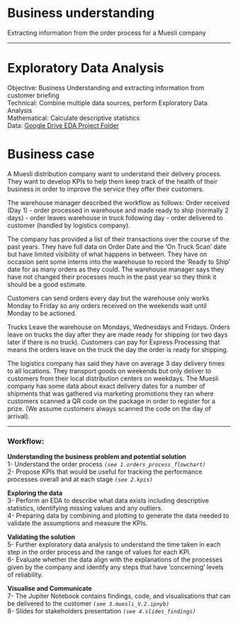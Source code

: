 # Business understanding 
Extracting information from the order process for a Muesli company
____________________________________________________________________
# Exploratory Data Analysis

Objective: Business Understanding and extracting information from customer briefing  
Technical: Combine multiple data sources, perform Exploratory Data Analysis   
Mathematical: Calculate descriptive statistics  
Data: [Google Drive EDA Project Folder](https://docs.google.com/spreadsheets/d/1ccH7wXLnCEQ6p_oprj6eXUR4NinmC4m5zW3qAuQ22H0/edit?usp=sharing)

# Business case
A Muesli distribution company want to understand their delivery process. 
They want to develop KPIs to help them keep track of the health of their business in order to improve the service they offer their customers.

The warehouse manager described the workflow as follows:
Order received (Day 1) - order processed in warehouse and made ready to ship (normally 2 days) - order leaves warehouse in truck following day - order delivered to customer (handled by logistics company).

The company has provided a list of their transactions over the course of the past years. They have full data on Order Date and the ‘On Truck Scan’ date but have limited visibility of what happens in between. They have on occasion sent some interns into the warehouse to record the ‘Ready to Ship’ date for as many orders as they could. The warehouse manager says they have not changed their processes much in the past year so they think it should be a good estimate. 

Customers can send orders every day but the warehouse only works Monday to Friday so any orders received on the weekends wait until Monday to be actioned.

Trucks Leave the warehouse on Mondays, Wednesdays and Fridays.
Orders leave on trucks the day after they are made ready for shipping (or two days later if there is no truck).
Customers can pay for Express Processing that means the orders leave on the truck the day the order is ready for shipping.

The logistics company has said they have on average 3 day delivery times to all locations. They transport goods on weekends but only deliver to customers from their local distribution centers on weekdays. The Muesli company has some data about exact delivery dates for a number of shipments that was gathered via marketing promotions they ran where customers scanned a QR code on the package in order to register for a prize. (We assume customers always scanned the code on the day of arrival).

____________________________________________________________________

### Workflow:   
**Understanding the business problem and potential solution**  
1- Understand the order process *``(see 1.orders_process_flowchart)``*  
2- Propose KPIs that would be useful for tracking the performance processes overall and at each stage *``(see 2.kpis)``*  
  
**Exploring the data**  
3- Perform an EDA to describe what data exists including descriptive statistics, identifying missing values and any outliers.  
4- Preparing data by combining and plotting to generate the data needed to validate the assumptions and measure the KPIs.     
  
**Validating the solution**  
5- Further exploratory data analysis to understand the time taken in each step in the order process and the range of values for each KPI.   
6- Evaluate whether the data align with the explanations of the processes given by the company and identify any steps that have ‘concerning’ levels of reliability.    
  
**Visualise and Communicate**   
7- The Jupiter Notebook contains findings, code, and visualisations that can be delivered to the customer *``(see 3.muesli_V.2.ipnyb)``*  
8- Slides for stakeholders presentation *``(see 4.slides_findings)``*
  







